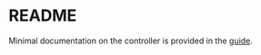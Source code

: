 # README #

Minimal documentation on the controller is provided in the [guide](/documentation/attachments/guide.pdf).
